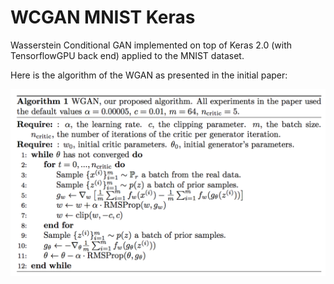 # WCGAN MNIST Keras
Wasserstein Conditional GAN implemented on top of Keras 2.0 (with TensorflowGPU back end) applied to the MNIST dataset.

Here is the algorithm of the WGAN as presented in the initial paper:


<p align="center">
<img src="WCGAN_algo.png" alt="WGAN algorithm" width="800"/>
</p>
